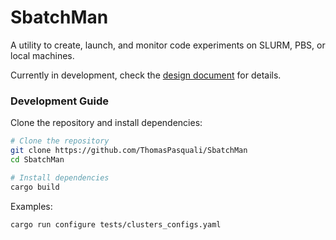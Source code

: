 # SbatchMan
A utility to create, launch, and monitor code experiments on SLURM, PBS, or local machines.

Currently in development, check the [design document](design%20document.md) for details.

### Development Guide
Clone the repository and install dependencies:
```bash
# Clone the repository
git clone https://github.com/ThomasPasquali/SbatchMan
cd SbatchMan

# Install dependencies
cargo build
```

Examples:
```bash
cargo run configure tests/clusters_configs.yaml
```